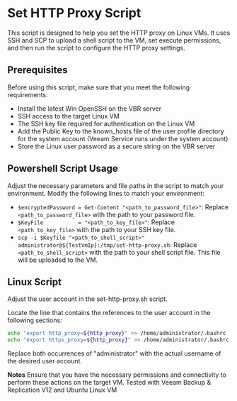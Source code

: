 # Set HTTP Proxy Script

This script is designed to help you set the HTTP proxy on Linux VMs. It uses SSH and SCP to upload a shell script to the VM, set execute permissions, and then run the script to configure the HTTP proxy settings. 

## Prerequisites

Before using this script, make sure that you meet the following requirements:

- Install the latest Win OpenSSH on the VBR server
- SSH access to the target Linux VM
- The SSH key file required for authentication on the Linux VM
- Add the Public Key to the known_hosts file of the user profile directory for the system account (Veeam Service runs under the system account)
- Store the Linux user password as a secure string on the VBR server

## Powershell Script Usage

Adjust the necessary parameters and file paths in the script to match your environment. Modify the following lines to match your environment:

- `$encryptedPassword = Get-Content "<path_to_password_file>"`: Replace `<path_to_password_file>` with the path to your password file.
- `$KeyFile           = "<path_to_key_file>"`: Replace `<path_to_key_file>` with the path to your SSH key file.
- `scp -i $Keyfile "<path_to_shell_script>" administrator@${TestVmIp}:/tmp/set-http-proxy.sh`: Replace `<path_to_shell_script>` with the path to your shell script file. This file will be uploaded to the VM.

## Linux Script
Adjust the user account in the set-http-proxy.sh script.

Locate the line that contains the references to the user account in the following sections:

   ```bash
   echo "export http_proxy=${http_proxy}" >> /home/administrator/.bashrc
   echo "export https_proxy=${http_proxy}" >> /home/administrator/.bashrc
   ```

   Replace both occurrences of "administrator" with the actual username of the desired user account.

**Notes** 
Ensure that you have the necessary permissions and connectivity to perform these actions on the target VM.
Tested with Veeam Backup & Replication V12 and Ubuntu Linux VM
